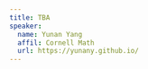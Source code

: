 ```yaml
---
title: TBA 
speaker:
  name: Yunan Yang
  affil: Cornell Math
  url: https://yunany.github.io/
---
```

